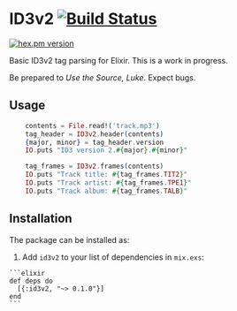 # ID3v2 [![Build Status](https://travis-ci.org/Cheezmeister/elixir-id3v2.svg?branch=master)](https://travis-ci.org/Cheezmeister/elixir-id3v2)
[![hex.pm version](https://img.shields.io/hexpm/v/id3v2.svg?style=flat)](https://hex.pm/packages/id3v2)

Basic ID3v2 tag parsing for Elixir. This is a work in progress. 

Be prepared to *Use the Source, Luke*. Expect bugs.

## Usage

```elixir
    contents = File.read!('track.mp3')
    tag_header = ID3v2.header(contents)
    {major, minor} = tag_header.version
    IO.puts "ID3 version 2.#{major}.#{minor}"

    tag_frames = ID3v2.frames(contents)
    IO.puts "Track title: #{tag_frames.TIT2}"
    IO.puts "Track artist: #{tag_frames.TPE1}"
    IO.puts "Track album: #{tag_frames.TALB}"
```

## Installation

The package can be installed as:

  1. Add `id3v2` to your list of dependencies in `mix.exs`:

    ```elixir
    def deps do
      [{:id3v2, "~> 0.1.0"}]
    end
    ```

